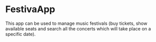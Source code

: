 # FestivaApp
This app can be used to manage music festivals (buy tickets, show available seats and search all the concerts which will take place on a specific date).
